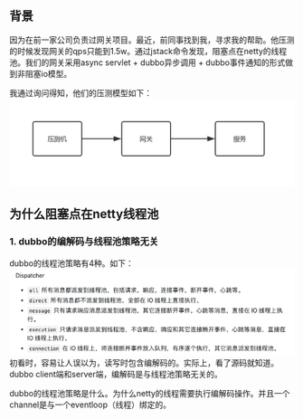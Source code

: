 ## 背景
因为在前一家公司负责过网关项目。最近，前同事找到我，寻求我的帮助。他压测的时候发现网关的qps只能到1.5w。通过jstack命令发现，阻塞点在netty的线程池。我们的网关采用async servlet + dubbo异步调用 + dubbo事件通知的形式做到非阻塞io模型。

我通过询问得知，他们的压测模型如下：
![网关压测模型](../image/00001.jpg)
## 为什么阻塞点在netty线程池
### 1. dubbo的编解码与线程池策略无关
dubbo的线程池策略有4种。如下：
![dubbo的线程池策略](../image/00002.png)
初看时，容易让人误以为，读写时包含编解码的。实际上，看了源码就知道。dubbo client端和server端，编解码是与线程池策略无关的。

dubbo的线程池策略是什么。为什么netty的线程需要执行编解码操作。并且一个channel是与一个eventloop（线程）绑定的。